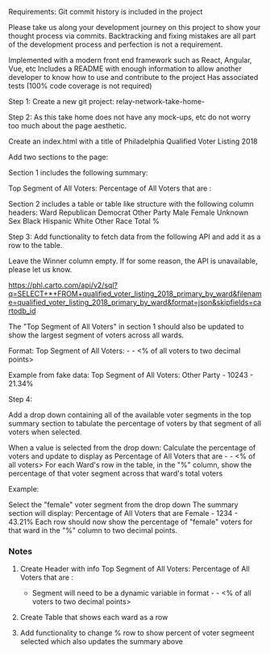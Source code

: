 Requirements:
Git commit history is included in the project

Please take us along your development journey on this project to show your thought process via commits. Backtracking and fixing mistakes are all part of the development process and perfection is not a requirement.

Implemented with a modern front end framework such as React, Angular, Vue, etc
Includes a README with enough information to allow another developer to know how to use and contribute to the project
Has associated tests (100% code coverage is not required)
 
Step 1:
Create a new git project: relay-network-take-home-<your name>
 
 
Step 2:
As this take home does not have any mock-ups, etc do not worry too much about the page aesthetic.
 
Create an index.html with a title of Philadelphia Qualified Voter Listing 2018
 
Add two sections to the page:
 
Section 1 includes the following summary:
 
Top Segment of All Voters:
Percentage of All Voters that are <segment>:
 
Section 2 includes a table or table like structure with the following column headers:
Ward
Republican
Democrat
Other Party
Male
Female
Unknown Sex
Black
Hispanic
White
Other Race
Total
%

Step 3:
Add functionality to fetch data from the following API  and add it as a row to the table.
 
Leave the Winner column empty. If for some reason, the API is unavailable, please let us know.
 
https://phl.carto.com/api/v2/sql?q=SELECT+*+FROM+qualified_voter_listing_2018_primary_by_ward&filename=qualified_voter_listing_2018_primary_by_ward&format=json&skipfields=cartodb_id
 
The "Top Segment of All Voters" in section 1 should also be updated to show the largest segment of voters across all wards.
 
Format:
Top Segment of All Voters: <segment name> - <voter count> - <% of all voters to two decimal points>
 
Example from fake data:
Top Segment of All Voters: Other Party - 10243 - 21.34%
 
Step 4:
 
Add a drop down containing all of the available voter segments in the top summary section to tabulate the percentage of voters by that segment of all voters when selected.
 
When a value is selected from the drop down:
Calculate the percentage of voters and update to display as Percentage of All Voters that are <segment name> - <voter count> - <% of all voters>
For each Ward's row in the table, in the "%" column, show the percentage of that voter segment across that ward's total voters
 
Example:
 
Select the "female" voter segment from the drop down
The summary section will display: Percentage of All Voters that are Female - 1234 - 43.21%
Each row should now show the percentage of "female" voters for that ward in the "%" column to two decimal points.
 
 ### Notes

 1. Create Header with info
    Top Segment of All Voters:
    Percentage of All Voters that are <segment>:
    * Segment will need to be a dynamic variable in format
        <segment name> - <voter count> - <% of all voters to two decimal points>

2. Create Table that shows each ward as a row
3. Add functionality to change % row to show percent of voter segmeent selected which also updates the summary above
